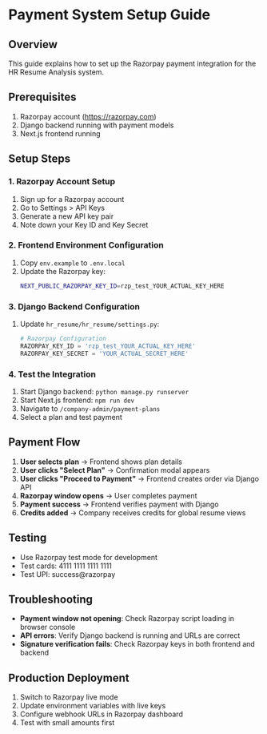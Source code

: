 # Payment System Setup Guide

## Overview
This guide explains how to set up the Razorpay payment integration for the HR Resume Analysis system.

## Prerequisites
1. Razorpay account (https://razorpay.com)
2. Django backend running with payment models
3. Next.js frontend running

## Setup Steps

### 1. Razorpay Account Setup
1. Sign up for a Razorpay account
2. Go to Settings > API Keys
3. Generate a new API key pair
4. Note down your Key ID and Key Secret

### 2. Frontend Environment Configuration
1. Copy `env.example` to `.env.local`
2. Update the Razorpay key:
   ```bash
   NEXT_PUBLIC_RAZORPAY_KEY_ID=rzp_test_YOUR_ACTUAL_KEY_HERE
   ```

### 3. Django Backend Configuration
1. Update `hr_resume/hr_resume/settings.py`:
   ```python
   # Razorpay Configuration
   RAZORPAY_KEY_ID = 'rzp_test_YOUR_ACTUAL_KEY_HERE'
   RAZORPAY_KEY_SECRET = 'YOUR_ACTUAL_SECRET_HERE'
   ```

### 4. Test the Integration
1. Start Django backend: `python manage.py runserver`
2. Start Next.js frontend: `npm run dev`
3. Navigate to `/company-admin/payment-plans`
4. Select a plan and test payment

## Payment Flow
1. **User selects plan** → Frontend shows plan details
2. **User clicks "Select Plan"** → Confirmation modal appears
3. **User clicks "Proceed to Payment"** → Frontend creates order via Django API
4. **Razorpay window opens** → User completes payment
5. **Payment success** → Frontend verifies payment with Django
6. **Credits added** → Company receives credits for global resume views

## Testing
- Use Razorpay test mode for development
- Test cards: 4111 1111 1111 1111
- Test UPI: success@razorpay

## Troubleshooting
- **Payment window not opening**: Check Razorpay script loading in browser console
- **API errors**: Verify Django backend is running and URLs are correct
- **Signature verification fails**: Check Razorpay keys in both frontend and backend

## Production Deployment
1. Switch to Razorpay live mode
2. Update environment variables with live keys
3. Configure webhook URLs in Razorpay dashboard
4. Test with small amounts first
